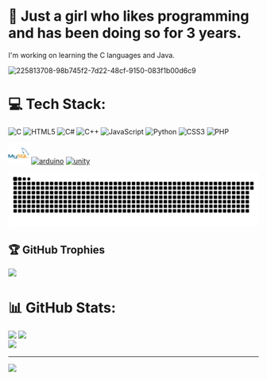 # 💫 Just a girl who likes programming and has been doing so for 3 years.
I'm working on learning the C languages and Java.


![225813708-98b745f2-7d22-48cf-9150-083f1b00d6c9](https://github.com/user-attachments/assets/b74e8ee2-20da-43b2-9870-a744d2529d25)



# 💻 Tech Stack:
![C](https://img.shields.io/badge/c-%2300599C.svg?style=for-the-badge&logo=c&logoColor=white) ![HTML5](https://img.shields.io/badge/html5-%23E34F26.svg?style=for-the-badge&logo=html5&logoColor=white) ![C#](https://img.shields.io/badge/c%23-%23239120.svg?style=for-the-badge&logo=csharp&logoColor=white) ![C++](https://img.shields.io/badge/c++-%2300599C.svg?style=for-the-badge&logo=c%2B%2B&logoColor=white) ![JavaScript](https://img.shields.io/badge/javascript-%23323330.svg?style=for-the-badge&logo=javascript&logoColor=%23F7DF1E) ![Python](https://img.shields.io/badge/python-3670A0?style=for-the-badge&logo=python&logoColor=ffdd54) ![CSS3](https://img.shields.io/badge/css3-%231572B6.svg?style=for-the-badge&logo=css3&logoColor=white) ![PHP](https://img.shields.io/badge/php-%23777BB4.svg?style=for-the-badge&logo=php&logoColor=white)

<p><a target="_blank" href="https://raw.githubusercontent.com/devicons/devicon/master/icons/mysql/mysql-original-wordmark.svg" style="display: inline-block;"><img src="https://raw.githubusercontent.com/devicons/devicon/master/icons/mysql/mysql-original-wordmark.svg" alt="mysql" width="42" height="42" /></a>
<a target="_blank" href="https://cdn.worldvectorlogo.com/logos/arduino-1.svg" style="display: inline-block;"><img src="https://cdn.worldvectorlogo.com/logos/arduino-1.svg" alt="arduino" width="42" height="42" /></a>
<a target="_blank" href="https://www.vectorlogo.zone/logos/unity3d/unity3d-icon.svg" style="display: inline-block;"><img src="https://www.vectorlogo.zone/logos/unity3d/unity3d-icon.svg" alt="unity" width="42" height="42" /></a></p>

<picture>
  <source media="(prefers-color-scheme: dark)" srcset="https://raw.githubusercontent.com/BananKing1/BananKing1/output/github-snake-dark.svg" />
  <source media="(prefers-color-scheme: light)" srcset="https://raw.githubusercontent.com/BananKing1/BananKing1/output/github-snake.svg" />
  <img alt="github-snake" src="https://raw.githubusercontent.com/BananKing1/BananKing1/output/github-snake.svg" />
</picture>


## 🏆 GitHub Trophies
![](https://github-profile-trophy.vercel.app/?username=BananKing1&theme=tokyonight&no-frame=true&no-bg=false&margin-w=4)

# 📊 GitHub Stats:
![](https://github-readme-stats.vercel.app/api?username=BananKing1&theme=tokyonight&hide_border=true&include_all_commits=true&count_private=true)    ![](https://nirzak-streak-stats.vercel.app/?user=BananKing1&theme=tokyonight&hide_border=true) 
<br>  ![](https://github-readme-stats.vercel.app/api/top-langs/?username=BananKing1&theme=tokyonight&hide_border=true&include_all_commits=true&count_private=true&layout=compact)


---
[![](https://visitcount.itsvg.in/api?id=BananKing1&icon=0&color=0)](https://visitcount.itsvg.in)

<!-- Proudly created with GPRM ( https://gprm.itsvg.in ) -->

